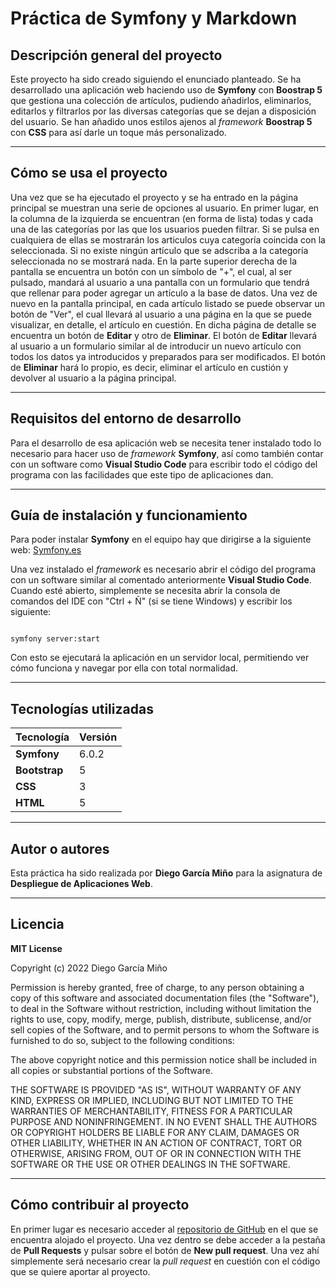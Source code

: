 # Práctica de Symfony y Markdown

## Descripción general del proyecto
Este proyecto ha sido creado siguiendo el enunciado planteado. Se ha desarrollado una aplicación web haciendo uso de **Symfony** con **Boostrap 5** que gestiona una colección de artículos, pudiendo añadirlos, eliminarlos, editarlos y filtrarlos por las diversas categorías que se dejan a disposición del usuario. Se han añadido unos estilos ajenos al _framework_ **Boostrap 5** con **CSS** para así darle un toque más personalizado.

---

## Cómo se usa el proyecto

Una vez que se ha ejecutado el proyecto y se ha entrado en la página principal se muestran una serie de opciones al usuario. En primer lugar, en la columna de la izquierda se encuentran (en forma de lista) todas y cada una de las categorías por las que los usuarios pueden filtrar. Si se pulsa en cualquiera de ellas se mostrarán los articulos cuya categoría coincida con la seleccionada. Si no existe ningún artículo que se adscriba a la categoría seleccionada no se mostrará nada. En la parte superior derecha de la pantalla se encuentra un botón con un símbolo de "+", el cual, al ser pulsado, mandará al usuario a una pantalla con un formulario que tendrá que rellenar para poder agregar un artículo a la base de datos. Una vez de nuevo en la pantalla principal, en cada artículo listado se puede observar un botón de "Ver", el cual llevará al usuario a una página en la que se puede visualizar, en detalle, el artículo en cuestión. En dicha página de detalle se encuentra un botón de **Editar** y otro de **Eliminar**. El botón de **Editar** llevará al usuario a un formulario similar al de introducir un nuevo artículo con todos los datos ya introducidos y preparados para ser modificados. El botón de **Eliminar** hará lo propio, es decir, eliminar el artículo en custión y devolver al usuario a la página principal.

---

## Requisitos del entorno de desarrollo

Para el desarrollo de esa aplicación web se necesita tener instalado todo lo necesario para hacer uso de _framework_ **Symfony**, así como también contar con un software como **Visual Studio Code** para escribir todo el código del programa con las facilidades que este tipo de aplicaciones dan.

---

## Guía de instalación y funcionamiento

Para poder instalar **Symfony** en el equipo hay que dirigirse a la siguiente web:
[Symfony.es](https://symfony.es/pagina/descargar/)  

Una vez instalado el _framework_ es necesario abrir el código del programa con un software similar al comentado anteriormente **Visual Studio Code**. Cuando esté abierto, simplemente se necesita abrir la consola de comandos del IDE con "Ctrl + Ñ" (si se tiene Windows) y escribir los siguiente:

~~~

symfony server:start

~~~

Con esto se ejecutará la aplicación en un servidor local, permitiendo ver cómo funciona y navegar por ella con total normalidad.

---

## Tecnologías utilizadas

|Tecnología|Versión|
|---------|---------|
|**Symfony**  |    6.0.2    |
|**Bootstrap**|    5    |
|  **CSS**    |    3   |
| **HTML**    |    5   |

---

## Autor o autores

Esta práctica ha sido realizada por **Diego García Miño** para la asignatura de **Despliegue de Aplicaciones Web**.

---

## Licencia

**MIT License**

Copyright (c) 2022 Diego García Miño

Permission is hereby granted, free of charge, to any person obtaining a copy
of this software and associated documentation files (the "Software"), to deal
in the Software without restriction, including without limitation the rights
to use, copy, modify, merge, publish, distribute, sublicense, and/or sell
copies of the Software, and to permit persons to whom the Software is
furnished to do so, subject to the following conditions:

The above copyright notice and this permission notice shall be included in all
copies or substantial portions of the Software.

THE SOFTWARE IS PROVIDED "AS IS", WITHOUT WARRANTY OF ANY KIND, EXPRESS OR
IMPLIED, INCLUDING BUT NOT LIMITED TO THE WARRANTIES OF MERCHANTABILITY,
FITNESS FOR A PARTICULAR PURPOSE AND NONINFRINGEMENT. IN NO EVENT SHALL THE
AUTHORS OR COPYRIGHT HOLDERS BE LIABLE FOR ANY CLAIM, DAMAGES OR OTHER
LIABILITY, WHETHER IN AN ACTION OF CONTRACT, TORT OR OTHERWISE, ARISING FROM,
OUT OF OR IN CONNECTION WITH THE SOFTWARE OR THE USE OR OTHER DEALINGS IN THE
SOFTWARE.

---

## Cómo contribuir al proyecto

En primer lugar es necesario acceder al [repositorio de GitHub](https://github.com/diegogmino/P4DAWGarciaDiego) en el que se encuentra alojado el proyecto. Una vez dentro se debe acceder a la pestaña de **Pull Requests** y pulsar sobre el botón de **New pull request**. Una vez ahí simplemente será necesario crear la _pull request_ en cuestión con el código que se quiere aportar al proyecto.